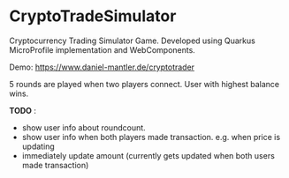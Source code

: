 # CryptoTradeSimulator

Cryptocurrency Trading Simulator Game. Developed using Quarkus MicroProfile implementation and WebComponents.

Demo: https://www.daniel-mantler.de/cryptotrader

5 rounds are played when two players connect. User with highest balance wins.

**TODO** :
- show user info about roundcount.
- show user info when both players made transaction. e.g. when price is updating
- immediately update amount (currently gets updated when both users made transaction)

